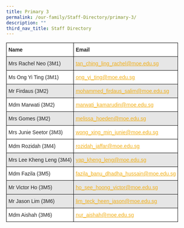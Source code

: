 ```yaml
---
title: Primary 3
permalink: /our-family/Staff-Directory/primary-3/
description: ""
third_nav_title: Staff Directory
---
```

<style type="text/css">
.tg  {border-collapse:collapse;border-spacing:0;}
.tg td{border-color:black;border-style:solid;border-width:1px;font-family:Arial, sans-serif;font-size:14px;
  overflow:hidden;padding:10px 5px;word-break:normal;}
.tg th{border-color:black;border-style:solid;border-width:1px;font-family:Arial, sans-serif;font-size:14px;
  font-weight:normal;overflow:hidden;padding:10px 5px;word-break:normal;}
.tg .tg-l2bf{background-color:#FFF;color:#222;font-weight:bold;text-align:left;vertical-align:top}
.tg .tg-h5mn{background-color:#E6E6E6;color:#222;text-align:left;vertical-align:middle}
.tg .tg-y5j8{background-color:#FFF;color:#F1AE16;text-align:left;text-decoration:underline;vertical-align:top}
.tg .tg-al0j{background-color:#E6E6E6;color:#F1AE16;text-align:left;text-decoration:underline;vertical-align:top}
.tg .tg-1ppo{background-color:#FFF;color:#222;text-align:left;vertical-align:middle}
</style>
<table class="tg">
<thead>
  <tr>
    <th class="tg-l2bf"><span style="font-weight:bold">Name</span></th>
    <th class="tg-l2bf"><span style="font-weight:bold">Email</span></th>
  </tr>
</thead>
<tbody>
  <tr>
    <td class="tg-h5mn">Mrs Rachel Neo (3M1)</td>
    <td class="tg-al0j"><a href="mailto:tan_ching_ling_rachel@moe.edu.sg"><span style="text-decoration:underline;color:#F1AE16;background-color:transparent">tan_ching_ling_rachel@moe.edu.sg</span></a></td>
  </tr>
	<tr>
    <td class="tg-1ppo">Ms Ong Yi Ting (3M1)</td>
    <td class="tg-y5j8"><a href="mailto:ong_yi_ting@moe.edu.sg"><span style="text-decoration:underline;color:#F1AE16;background-color:transparent">ong_yi_ting@moe.edu.sg</span></a></td>
  </tr>
  <tr>
    <td class="tg-h5mn">Mr Firdaus (3M2)</td>
    <td class="tg-al0j"><a href="mailto:mohammed_firdaus_salim@moe.edu.sg"><span style="text-decoration:underline;color:#F1AE16;background-color:transparent">mohammed_firdaus_salim@moe.edu.sg</span>
			</a></td>
  </tr>
  <tr>
    <td class="tg-1ppo">Mdm Marwati (3M2)</td>
    <td class="tg-y5j8"><a href="mailto:marwati_kamarudin@moe.edu.sg">
		<span style="text-decoration:underline;color:#F1AE16;background-color:transparent">marwati_kamarudin@moe.edu.sg</span></a></td>
  </tr>
  <tr>
    <td class="tg-h5mn">Mrs Gomes (3M2)</td>
    <td class="tg-al0j"><a href="mailto:un_yih_miin@moe.edu.sg"><span style="text-decoration:underline;color:#F1AE16;background-color:transparent">melissa_hoeden@moe.edu.sg</span></a></td>
  </tr>
  <tr>
    <td class="tg-1ppo">Mrs Junie Seetor (3M3)</td>
    <td class="tg-y5j8"><a href="mailto:wong_xing_min_junie@moe.edu.sg"><span style="text-decoration:underline;color:#F1AE16;background-color:transparent">wong_xing_min_junie@moe.edu.sg</span></a></td>
  </tr>
  <tr>
    <td class="tg-1ppo">Mdm Rozidah (3M4)</td>
    <td class="tg-y5j8"><a href="mailto:rozidah_jaffar@moe.edu.sg"><span style="text-decoration:underline;color:#F1AE16;background-color:transparent">rozidah_jaffar@moe.edu.sg</span></a></td>
  </tr>
  <tr>
    <td class="tg-h5mn">Mrs Lee Kheng Leng (3M4)</td>
    <td class="tg-al0j"><a href="mailto:yap_kheng_leng@moe.edu.sg"><span style="text-decoration:underline;color:#F1AE16;background-color:transparent">yap_kheng_leng@moe.edu.sg</span></a></td>
  </tr>
  <tr>
    <td class="tg-1ppo">Mdm Fazila (3M5)</td>
    <td class="tg-y5j8"><a href="mailto:fazila_banu_dhadha_hussain@moe.edu.sg"><span style="text-decoration:underline;color:#F1AE16;background-color:transparent">fazila_banu_dhadha_hussain@moe.edu.sg</span></a></td>
  </tr>
  <tr>
    <td class="tg-h5mn">Mr Victor Ho (3M5)</td>
    <td class="tg-al0j"><a href="mailto:ho_see_hoong_victor@moe.edu.sg"><span style="text-decoration:underline;color:#F1AE16;background-color:transparent">ho_see_hoong_victor@moe.edu.sg</span></a></td>
  </tr>
    <tr>
    <td class="tg-h5mn">Mr Jason Lim (3M6)</td>
    <td class="tg-al0j"><a href="mailto:lim_teck_heen_jason@moe.edu.sg"><span style="text-decoration:underline;color:#F1AE16;background-color:transparent">lim_teck_heen_jason@moe.edu.sg</span></a></td>
  </tr>
  <tr>
    <td class="tg-1ppo">Mdm Aishah (3M6)</td>
    <td class="tg-y5j8"><a href="mailto:nur_aishah@moe.edu.sg"><span style="text-decoration:underline;color:#F1AE16;background-color:transparent">nur_aishah@moe.edu.sg</span></a></td>
  </tr>
</tbody>
</table>